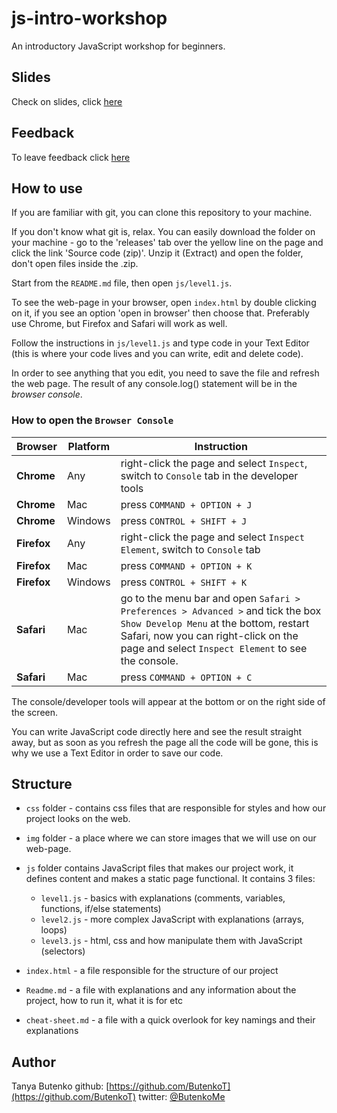 # js-intro-workshop

An introductory JavaScript workshop for beginners.

## Slides

Check on slides, click [here](https://goo.gl/5HNvxD)

## Feedback

To leave feedback click [here](https://docs.google.com/forms/d/e/1FAIpQLSdoOaviRIqsDPi1ZPTvTDVEzeQrSiEoDhsS0tmAIQZmkLkvxw/viewform?c=0&w=1)

## How to use

If you are familiar with git, you can clone this repository to your machine.

If you don't know what git is, relax. You can easily download the folder on your machine - go to
the 'releases' tab over the yellow line on the page and click the link 'Source code (zip)'.
Unzip it (Extract) and open the folder, don't open files inside the .zip.

Start from the `README.md` file, then open `js/level1.js`.

To see the web-page in your browser, open `index.html` by double clicking on it, if you see
an option 'open in browser' then choose that. Preferably use Chrome, but Firefox and Safari will work as well.

Follow the instructions in `js/level1.js` and type code in your Text Editor (this is where your code lives and you can write, edit and delete code).

In order to see anything that you edit, you need to save the file and refresh the web page. The result of any console.log() statement will be in the _browser console_.

### How to open the `Browser Console`

| Browser | Platform | Instruction |
| --- | --- | --- |
| **Chrome** | Any | right-click the page and select `Inspect`, switch to `Console` tab in the developer tools |
| **Chrome** | Mac | press `COMMAND + OPTION + J` |
| **Chrome** | Windows | press `CONTROL + SHIFT + J` |
| **Firefox** | Any | right-click the page and select `Inspect Element`, switch to `Console` tab |
| **Firefox** | Mac | press `COMMAND + OPTION + K` |
| **Firefox** | Windows | press `CONTROL + SHIFT + K` |
| **Safari** | Mac | go to the menu bar and open `Safari > Preferences > Advanced >` and tick the box `Show Develop Menu` at the bottom, restart Safari, now you can right-click on the page and select `Inspect Element` to see the console. |
| **Safari** | Mac | press `COMMAND + OPTION + C` |

The console/developer tools will appear at the bottom or on the right side of the screen.

You can write JavaScript code directly here and see the result straight away, but as soon as you refresh the page all the code will be gone, this is why we use a Text Editor in order to save our code.

## Structure

- `css` folder - contains css files that are responsible for styles and how our project looks on the web.

- `img` folder - a place where we can store images that we will use on our web-page.

- `js` folder contains JavaScript files that makes our project work, it defines content and makes a static page functional.
    It contains 3 files:
    - `level1.js` - basics with explanations (comments, variables, functions, if/else statements)
    - `level2.js` - more complex JavaScript with explanations (arrays, loops)
    - `level3.js` - html, css and how manipulate them with JavaScript (selectors)

- `index.html` - a file responsible for the structure of our project

- `Readme.md` - a file with explanations and any information about the project, how to run it, what it is for etc

- `cheat-sheet.md` - a file with a quick overlook for key namings and their explanations

## Author
Tanya Butenko
github: [https://github.com/ButenkoT](https://github.com/ButenkoT)
twitter: [@ButenkoMe](https://twitter.com/ButenkoMe)
